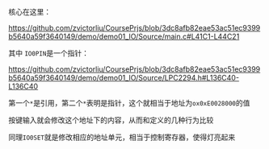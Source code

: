 核心在这里：

https://github.com/zvictorliu/CoursePrjs/blob/3dc8afb82eae53ac51ec9399b5640a59f3640149/demo/demo01_IO/Source/main.c#L41C1-L44C21

其中 `IO0PIN`是一个指针：

https://github.com/zvictorliu/CoursePrjs/blob/3dc8afb82eae53ac51ec9399b5640a59f3640149/demo/demo01_IO/Source/LPC2294.h#L136C40-L136C40

第一个`*`是引用，第二个`*`表明是指针，这个就相当于地址为`ox0xE0028000`的值

按键输入就会修改这个地址下的内容，从而和定义的几种行为比较

同理`IO0SET`就是修改相应的地址单元，相当于控制寄存器，使得灯亮起来